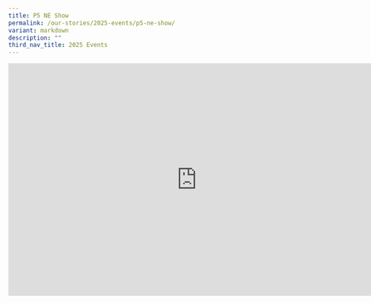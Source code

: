 ```yaml
---
title: P5 NE Show
permalink: /our-stories/2025-events/p5-ne-show/
variant: markdown
description: ""
third_nav_title: 2025 Events
---
```

<iframe allowfullscreen="true" height="469" width="760" frameborder="0" src="https://docs.google.com/presentation/d/e/2PACX-1vTQLVx8EagMuph25wywSFT5LsBecCN3VZPgLxgaU3O1Ni5S1J8_6xQDQ8XuTYO8ILt33Xdr1z3w7_lZ/pubembed?start=true&amp;loop=true&amp;delayms=3000"></iframe>